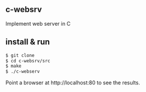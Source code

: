 ## c-websrv
Implement web server in C

## install & run

``` bash
$ git clone 
$ cd c-websrv/src
$ make
$ ./c-webserv
```

Point a browser at http://localhost:80 to see the results.
